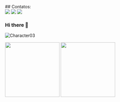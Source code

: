 <div style="background-color: '#FFFFFF';">
## Contatos:

<div>
<a href="https://instagram.com/lightup.marketingdigital" target="blank"><img loading="lazy" src="https://img.shields.io/badge/-Instagram-%23E4405F?style=for-the-badge&logo=instagram&logoColor=white"></a>
<a href="mailto:lucasmatheussc97@gmail.com"><img loading="lazy" src="https://img.shields.io/badge/Gmail-D14836?style=for-the-badge&logo=gmail&logoColor=white"></a>
<a href="https://www.linkedin.com/in/lucascardev" target="blank"><img loading="lazy" src="https://img.shields.io/badge/-LinkedIn-%230077B5?style=for-the-badge&logo=linkedin&logoColor=white"></a>   
</div>


### Hi there 👋

![Character03](https://github.com/lucascardev/lucascardev/assets/49594864/f71fa439-710a-4304-8053-233bb8ee0cff)

<div>
<img loading="lazy" height="180em" src="https://github-readme-stats.vercel.app/api/top-langs/?username=lucascardev&layout=compact&langs_count=7&theme=dracula"/>
<img loading="lazy" height="180em" src="https://github-readme-stats.vercel.app/api?username=lucascardev&show_icons=true&theme=dracula"/>
</div>



<!--
**lucascardev/lucascardev** is a ✨ _special_ ✨ repository because its `README.md` (this file) appears on your GitHub profile.

Here are some ideas to get you started:

- 🔭 I’m currently working on ...
- 🌱 I’m currently learning ...
- 👯 I’m looking to collaborate on ...
- 🤔 I’m looking for help with ...
- 💬 Ask me about ...
- 📫 How to reach me: ...
- 😄 Pronouns: ...
- ⚡ Fun fact: ...
-->
</div>
